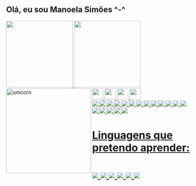 ## Olá, eu sou Manoela Simões ^-^

<div>
  <a href="https://github.com/Manuzit">
  <img height="180em" src="https://github-readme-stats.vercel.app/api?username=Manuzit&show_icons=true&theme=dracula&include_all_commits=true&count_private=true"/>
  <img height="180em" src="https://github-readme-stats.vercel.app/api/top-langs/?username=Manuzit&layout=compact&langs_count=7&theme=dracula"/>
</div>
 
  <img align="left" alt="unicorn" src="https://media.giphy.com/media/yfj94YWY3umHcTn5IC/giphy.gif" width="230" height="230" frameBorder="0" class="giphy-embed">
  
 
<img src="https://cdn.jsdelivr.net/gh/devicons/devicon/icons/html5/html5-original.svg" height ="30">
<img src="https://cdn.jsdelivr.net/gh/devicons/devicon/icons/css3/css3-original.svg" height ="30">
<img src="https://cdn.jsdelivr.net/gh/devicons/devicon/icons/javascript/javascript-original.svg" height ="30">
<img src="https://cdn.jsdelivr.net/gh/devicons/devicon/icons/python/python-original.svg" height ="30">
 
  <div>
   <img src="https://img.shields.io/badge/-｡⋆ʚ♡⃛ɞ%20-9cf">
  <img src="https://img.shields.io/badge/-Vencer%20-blue">
  <img src="https://img.shields.io/badge/-ou%20-brightgreen">
  <img src="https://img.shields.io/badge/-perder%20-sucess">
  <img src="https://img.shields.io/badge/-a%20-green">
  <img src="https://img.shields.io/badge/-luta%20-yellowgreen">
  <img src="https://img.shields.io/badge/-só%20-yellow">
  <img src="https://img.shields.io/badge/-termina%20-orange">
   <img src="https://img.shields.io/badge/-se%20-important">
   <img src="https://img.shields.io/badge/-alguém%20-red">
   <img src="https://img.shields.io/badge/-é%20-critical">
   <img src="https://img.shields.io/badge/-nocautado%20-ff6964">
   <img src="https://img.shields.io/badge/-｡⋆ʚ♡⃛ɞ%20-blueviolet">
  </div>
  
  
  <img src="https://img.shields.io/badge/Gmail-D14836?style=for-the-badge&logo=gmail&logoColor=white">
  <img src="https://img.shields.io/badge/Facebook-1877F2?style=for-the-badge&logo=facebook&logoColor=white">
  <img src="https://img.shields.io/badge/Instagram-E4405F?style=for-the-badge&logo=instagram&logoColor=white">
  <img src="https://img.shields.io/badge/LinkedIn-0077B5?style=for-the-badge&logo=linkedin&logoColor=white">
  <img src="https://img.shields.io/badge/GitHub-100000?style=for-the-badge&logo=github&logoColor=white">
 
  
  <h1> Linguagens que pretendo aprender: <h1>
   
 <img src="https://img.shields.io/badge/C%23-239120?style=for-the-badge&logo=c-sharp&logoColor=white">
 <img src="	https://img.shields.io/badge/TypeScript-007ACC?style=for-the-badge&logo=typescript&logoColor=white">
 <img src="https://img.shields.io/badge/C-00599C?style=for-the-badge&logo=c&logoColor=white">
 <img src="https://img.shields.io/badge/C%2B%2B-00599C?style=for-the-badge&logo=c%2B%2B&logoColor=white">
 <img src="https://img.shields.io/badge/Java-ED8B00?style=for-the-badge&logo=java&logoColor=white">
 <img src="https://img.shields.io/badge/PHP-777BB4?style=for-the-badge&logo=php&logoColor=white">
    
  
	
	
	
	

